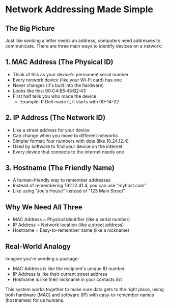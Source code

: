 # Network Addressing Made Simple

## The Big Picture
Just like sending a letter needs an address, computers need addresses to communicate. There are three main ways to identify devices on a network:

## 1. MAC Address (The Physical ID)
- Think of this as your device's permanent serial number
- Every network device (like your Wi-Fi card) has one
- Never changes (it's built into the hardware)
- Looks like this: 00:C4:B5:45:B2:43
- First half tells you who made the device
    - Example: If Dell made it, it starts with 00-14-22

## 2. IP Address (The Network ID)
- Like a street address for your device
- Can change when you move to different networks
- Simpler format: four numbers with dots (like 10.24.12.4)
- Used by software to find your device on the internet
- Every device that connects to the internet needs one

## 3. Hostname (The Friendly Name)
- A human-friendly way to remember addresses
- Instead of remembering 192.12.41.4, you can use "myhost.com"
- Like using "Joe's House" instead of "123 Main Street"

## Why We Need All Three
- MAC Address = Physical identifier (like a serial number)
- IP Address = Network location (like a street address)
- Hostname = Easy-to-remember name (like a nickname)

## Real-World Analogy
Imagine you're sending a package:
- MAC Address is like the recipient's unique ID number
- IP Address is like their current street address
- Hostname is like their nickname in your contacts list

This system works together to make sure data gets to the right place, using both hardware (MAC) and software (IP) with easy-to-remember names (hostnames) for us humans.